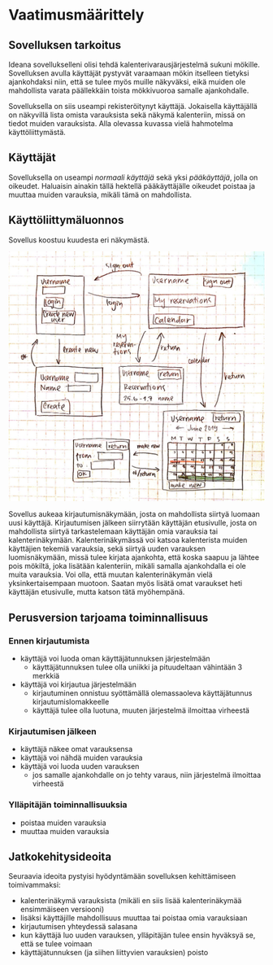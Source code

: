 # Vaatimusmäärittely

## Sovelluksen tarkoitus

Ideana sovellukselleni olisi tehdä kalenterivarausjärjestelmä sukuni mökille. Sovelluksen 
avulla käyttäjät pystyvät varaamaan mökin itselleen tietyksi ajankohdaksi niin, että se 
tulee myös muille näkyväksi, eikä muiden ole mahdollista varata päällekkäin toista mökkivuoroa
samalle ajankohdalle.
 
Sovelluksella on siis useampi rekisteröitynyt käyttäjä. Jokaisella käyttäjällä on näkyvillä lista 
omista varauksista sekä näkymä kalenteriin, missä on tiedot muiden varauksista. Alla olevassa kuvassa
vielä hahmotelma käyttöliittymästä.

## Käyttäjät
Sovelluksella on useampi *normaali käyttäjä* sekä yksi *pääkäyttäjä*, jolla on oikeudet.
Haluaisin ainakin tällä hektellä pääkäyttäjälle oikeudet poistaa ja muuttaa muiden varauksia, 
mikäli tämä on mahdollista.

## Käyttöliittymäluonnos
Sovellus koostuu kuudesta eri näkymästä.

<img src= "https://github.com/lankku1/ot-harjoitustyo/blob/master/dokumentaatio/kuvat/k_1.png" width="750">

Sovellus aukeaa kirjautumisnäkymään, josta on mahdollista siirtyä luomaan uusi käyttäjä.
Kirjautumisen jälkeen siirrytään käyttäjän etusivulle, josta on mahdollista siirtyä tarkastelemaan
käyttäjän omia varauksia tai kalenterinäkymään. Kalenterinäkymässä voi katsoa kalenterista muiden
käyttäjien tekemiä varauksia, sekä siirtyä uuden varauksen luomisnäkymään, missä tulee kirjata
ajankohta, että koska saapuu ja lähtee pois mökiltä, joka lisätään kalenteriin, mikäli samalla
ajankohdalla ei ole muita varauksia. Voi olla, että muutan kalenterinäkymän vielä yksinkertaisempaan
muotoon. Saatan myös lisätä omat varaukset heti käyttäjän etusivulle, mutta katson tätä myöhempänä.

## Perusversion tarjoama toiminnallisuus
### Ennen kirjautumista
* käyttäjä voi luoda oman käyttäjätunnuksen järjestelmään
	* käyttäjätunnuksen tulee olla uniikki ja pituudeltaan vähintään 3 merkkiä
* käyttäjä voi kirjautua järjestelmään
	* kirjautuminen onnistuu syöttämällä olemassaoleva käyttäjätunnus kirjautumislomakkeelle
	* käyttäjä tulee olla luotuna, muuten järjestelmä ilmoittaa virheestä
### Kirjautumisen jälkeen
* käyttäjä näkee omat varauksensa
* käyttäjä voi nähdä muiden varauksia
* käyttäjä voi luoda uuden varauksen
	* jos samalle ajankohdalle on jo tehty varaus, niin järjestelmä ilmoittaa virheestä
### Ylläpitäjän toiminnallisuuksia
* poistaa muiden varauksia
* muuttaa muiden varauksia
## Jatkokehitysideoita
Seuraavia ideoita pystyisi hyödyntämään sovelluksen kehittämiseen toimivammaksi:
* kalenterinäkymä varauksista (mikäli en siis lisää kalenterinäkymää ensimmäiseen versiooni)
* lisäksi käyttäjille mahdollisuus muuttaa tai poistaa omia varauksiaan
* kirjautumisen yhteydessä salasana
* kun käyttäjä luo uuden varauksen, ylläpitäjän tulee ensin hyväksyä se, että se tulee voimaan
* käyttäjätunnuksen  (ja siihen liittyvien varauksien) poisto
